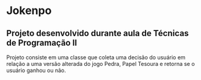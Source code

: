 # Jokenpo
## Projeto desenvolvido durante aula de Técnicas de Programação II
Projeto consiste em uma classe que coleta uma decisão do usuário em relação a uma versão alterada do jogo 
Pedra, Papel Tesoura e retorna se o usuário ganhou ou não.
